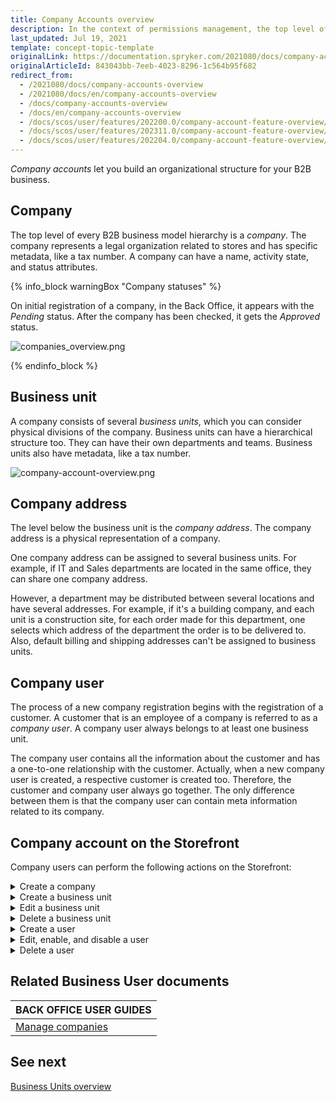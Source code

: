 ```yaml
---
title: Company Accounts overview
description: In the context of permissions management, the top level of a B2B business model hierarchy is a Company. Each company has its organizational structure.
last_updated: Jul 19, 2021
template: concept-topic-template
originalLink: https://documentation.spryker.com/2021080/docs/company-accounts-overview
originalArticleId: 843043bb-7eeb-4023-8296-1c564b95f682
redirect_from:
  - /2021080/docs/company-accounts-overview
  - /2021080/docs/en/company-accounts-overview
  - /docs/company-accounts-overview
  - /docs/en/company-accounts-overview
  - /docs/scos/user/features/202200.0/company-account-feature-overview/company-accounts-overview.html
  - /docs/scos/user/features/202311.0/company-account-feature-overview/company-accounts-overview.html
  - /docs/scos/user/features/202204.0/company-account-feature-overview/company-accounts-overview.html
---
```


*Company accounts* let you build an organizational structure for your B2B business.

## Company

The top level of every B2B business model hierarchy is a *company*. The company represents a legal organization related to stores and has specific metadata, like a tax number. A company can have a name, activity state, and status attributes.

{% info_block warningBox "Company statuses" %}

On initial registration of a company, in the Back Office, it appears with the *Pending* status. After the company has been checked, it gets the *Approved* status.


![companies_overview.png](https://spryker.s3.eu-central-1.amazonaws.com/docs/Features/Company+Account+Management/Company+Account/Company+Account+Feature+Overview/companies_overview.png)

{% endinfo_block %}

## Business unit

A company consists of several *business units*, which you can consider physical divisions of the company. Business units can have a hierarchical structure too. They can have their own departments and teams. Business units also have metadata, like a tax number.

![company-account-overview.png](https://spryker.s3.eu-central-1.amazonaws.com/docs/Features/Company+Account+Management/Company+Account/Company+Account+Feature+Overview/company-account-overview.png)

## Company address

The level below the business unit is the *company address*. The company address is a physical representation of a company.

One company address can be assigned to several business units. For example, if IT and Sales departments are located in the same office, they can share one company address.

However, a department may be distributed between several locations and have several addresses. For example, if it's a building company, and each unit is a construction site, for each order made for this department, one selects which address of the department the order is to be delivered to. Also, default billing and shipping addresses can't be assigned to business units.

## Company user

The process of a new company registration begins with the registration of a customer. A customer that is an employee of a company is referred to as a *company user*. A company user always belongs to at least one business unit.

The company user contains all the information about the customer and has a one-to-one relationship with the customer. Actually, when a new company user is created, a respective customer is created too. Therefore, the customer and company user always go together. The only difference between them is that the company user can contain meta information related to its company.


## Company account on the Storefront
Company users can perform the following actions on the Storefront:

<details>
<summary>Create a company</summary>

<figure class="video_container">
    <video width="100%" height="auto" controls>
    <source src="https://spryker.s3.eu-central-1.amazonaws.com/docs/pbc/all/customer-relationship-management/base-shop/company-account-feature-overview/company-accounts-overview.md/create-a-company.mp4" type="video/mp4">
  </video>
</figure>


</details>


<details>
<summary>Create a business unit</summary>


<figure class="video_container">
    <video width="100%" height="auto" controls>
    <source src="https://spryker.s3.eu-central-1.amazonaws.com/docs/pbc/all/customer-relationship-management/base-shop/company-account-feature-overview/company-accounts-overview.md/create-a-business-unit.mp4" type="video/mp4">
  </video>
</figure>

</details>

<details>
<summary>Edit a business unit</summary>


<figure class="video_container">
    <video width="100%" height="auto" controls>
    <source src="https://spryker.s3.eu-central-1.amazonaws.com/docs/pbc/all/customer-relationship-management/base-shop/company-account-feature-overview/company-accounts-overview.md/edit-a-business-unit.mp4" type="video/mp4">
  </video>
</figure>


</details>

<details>
<summary>Delete a business unit</summary>

<figure class="video_container">
    <video width="100%" height="auto" controls>
    <source src="https://spryker.s3.eu-central-1.amazonaws.com/docs/pbc/all/customer-relationship-management/base-shop/company-account-feature-overview/company-accounts-overview.md/delete-a-business-unit.mp4" type="video/mp4">
  </video>
</figure>

</details>


<details>
<summary>Create a user</summary>

<figure class="video_container">
    <video width="100%" height="auto" controls>
    <source src="https://spryker.s3.eu-central-1.amazonaws.com/docs/pbc/all/customer-relationship-management/base-shop/company-account-feature-overview/company-accounts-overview.md/create-a-user.mp4" type="video/mp4">
  </video>
</figure>


</details>

<details>
<summary>Edit, enable, and disable a user</summary>

<figure class="video_container">
    <video width="100%" height="auto" controls>
    <source src="https://spryker.s3.eu-central-1.amazonaws.com/docs/pbc/all/customer-relationship-management/base-shop/company-account-feature-overview/company-accounts-overview.md/enable-disable-edit-a-user.mp4" type="video/mp4">
  </video>
</figure>

</details>

<details>
<summary>Delete a user</summary>

<figure class="video_container">
    <video width="100%" height="auto" controls>
    <source src="https://spryker.s3.eu-central-1.amazonaws.com/docs/pbc/all/customer-relationship-management/base-shop/company-account-feature-overview/company-accounts-overview.md/delete-a-user.mp4" type="video/mp4">
  </video>
</figure>

</details>

## Related Business User documents

|BACK OFFICE USER GUIDES|
|---|
| [Manage companies](/docs/pbc/all/customer-relationship-management/{{page.version}}/base-shop/manage-in-the-back-office/manage-companies.html) |


## See next
[Business Units overview](/docs/pbc/all/customer-relationship-management/{{page.version}}/base-shop/company-account-feature-overview/business-units-overview.html)

